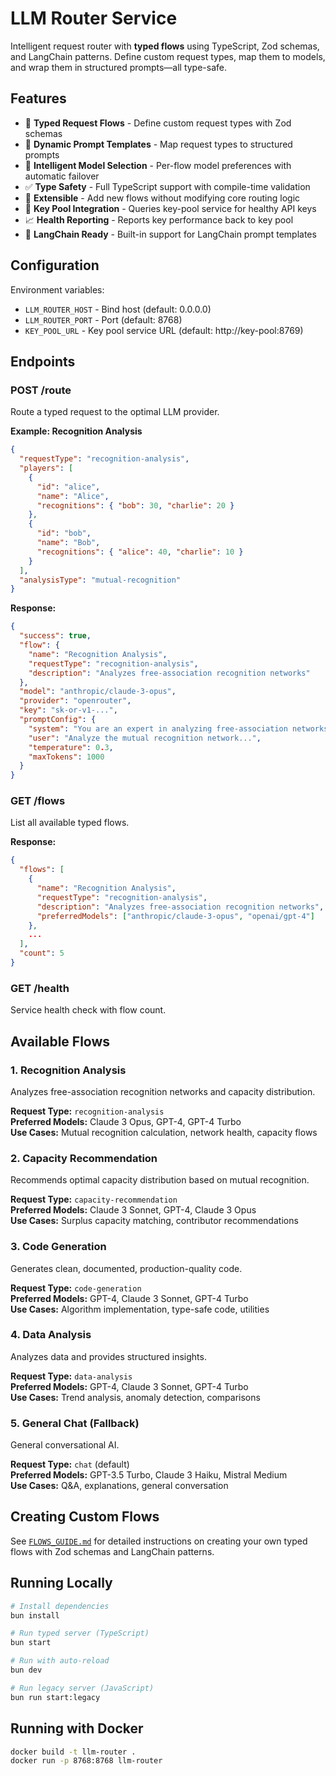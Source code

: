 # LLM Router Service

Intelligent request router with **typed flows** using TypeScript, Zod schemas, and LangChain patterns. Define custom request types, map them to models, and wrap them in structured prompts—all type-safe.

## Features

- 🎯 **Typed Request Flows** - Define custom request types with Zod schemas
- 📝 **Dynamic Prompt Templates** - Map request types to structured prompts
- 🧠 **Intelligent Model Selection** - Per-flow model preferences with automatic failover
- ✅ **Type Safety** - Full TypeScript support with compile-time validation
- 🔄 **Extensible** - Add new flows without modifying core routing logic
- 🔑 **Key Pool Integration** - Queries key-pool service for healthy API keys
- 📈 **Health Reporting** - Reports key performance back to key pool
- 🦙 **LangChain Ready** - Built-in support for LangChain prompt templates

## Configuration

Environment variables:
- `LLM_ROUTER_HOST` - Bind host (default: 0.0.0.0)
- `LLM_ROUTER_PORT` - Port (default: 8768)
- `KEY_POOL_URL` - Key pool service URL (default: http://key-pool:8769)

## Endpoints

### POST /route
Route a typed request to the optimal LLM provider.

**Example: Recognition Analysis**
```json
{
  "requestType": "recognition-analysis",
  "players": [
    {
      "id": "alice",
      "name": "Alice",
      "recognitions": { "bob": 30, "charlie": 20 }
    },
    {
      "id": "bob",
      "name": "Bob",
      "recognitions": { "alice": 40, "charlie": 10 }
    }
  ],
  "analysisType": "mutual-recognition"
}
```

**Response:**
```json
{
  "success": true,
  "flow": {
    "name": "Recognition Analysis",
    "requestType": "recognition-analysis",
    "description": "Analyzes free-association recognition networks"
  },
  "model": "anthropic/claude-3-opus",
  "provider": "openrouter",
  "key": "sk-or-v1-...",
  "promptConfig": {
    "system": "You are an expert in analyzing free-association networks...",
    "user": "Analyze the mutual recognition network...",
    "temperature": 0.3,
    "maxTokens": 1000
  }
}
```

### GET /flows
List all available typed flows.

**Response:**
```json
{
  "flows": [
    {
      "name": "Recognition Analysis",
      "requestType": "recognition-analysis",
      "description": "Analyzes free-association recognition networks",
      "preferredModels": ["anthropic/claude-3-opus", "openai/gpt-4"]
    },
    ...
  ],
  "count": 5
}
```

### GET /health
Service health check with flow count.

## Available Flows

### 1. Recognition Analysis
Analyzes free-association recognition networks and capacity distribution.

**Request Type:** `recognition-analysis`  
**Preferred Models:** Claude 3 Opus, GPT-4, GPT-4 Turbo  
**Use Cases:** Mutual recognition calculation, network health, capacity flows

### 2. Capacity Recommendation
Recommends optimal capacity distribution based on mutual recognition.

**Request Type:** `capacity-recommendation`  
**Preferred Models:** Claude 3 Sonnet, GPT-4, Claude 3 Opus  
**Use Cases:** Surplus capacity matching, contributor recommendations

### 3. Code Generation
Generates clean, documented, production-quality code.

**Request Type:** `code-generation`  
**Preferred Models:** GPT-4, Claude 3 Sonnet, GPT-4 Turbo  
**Use Cases:** Algorithm implementation, type-safe code, utilities

### 4. Data Analysis
Analyzes data and provides structured insights.

**Request Type:** `data-analysis`  
**Preferred Models:** GPT-4, Claude 3 Sonnet, GPT-4 Turbo  
**Use Cases:** Trend analysis, anomaly detection, comparisons

### 5. General Chat (Fallback)
General conversational AI.

**Request Type:** `chat` (default)  
**Preferred Models:** GPT-3.5 Turbo, Claude 3 Haiku, Mistral Medium  
**Use Cases:** Q&A, explanations, general conversation

## Creating Custom Flows

See [`FLOWS_GUIDE.md`](./FLOWS_GUIDE.md) for detailed instructions on creating your own typed flows with Zod schemas and LangChain patterns.

## Running Locally

```bash
# Install dependencies
bun install

# Run typed server (TypeScript)
bun start

# Run with auto-reload
bun dev

# Run legacy server (JavaScript)
bun run start:legacy
```

## Running with Docker

```bash
docker build -t llm-router .
docker run -p 8768:8768 llm-router
```

